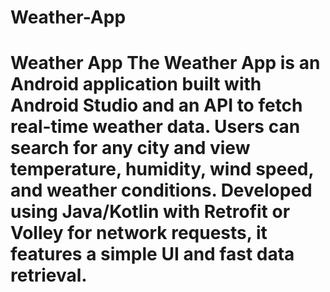 # Weather-App
# Weather App    The Weather App is an Android application built with Android Studio and an API to fetch real-time weather data. Users can search for any city and view temperature, humidity, wind speed, and weather conditions. Developed using Java/Kotlin with Retrofit or Volley for network requests, it features a simple UI and fast data retrieval.
